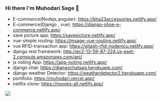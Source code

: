### Hi there i'm Muhodari Sage 👋

- E-commerce(Nodejs,angular): https://kha23accessories.netlify.app/   
- E-commerce(Django , vue): https://django-shoe-e-commerce.netlify.app/                                                                                                             
- save picture app: https://savepicture.netlify.app/
- vue-simple routing: https://msage-vue-routing.netlify.app/
- vue RFID-transaction app: https://gitash-rfid-nodemcu.netlify.app/
- django rest framework: http://ec2-13-59-87-224.us-east-2.compute.amazonaws.com/api/
- js noting App: https://app-noting.netlify.app/
- django chat: https://djangochatsag.herokuapp.com/
- django weather Detector: https://weatherdetector2.herokuapp.com/
- portifolio: https://muhodari.vercel.app/
- netflix clone: https://movies-all.netlify.app/

![](https://visitor-badge.laobi.icu/badge?page_id=Muhodari.Muhodari)



<!-- ![Top Langs](https://github-readme-stats.vercel.app/api/top-langs/?username=Muhodari&theme=tokyonight) -->
